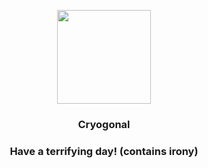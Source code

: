 <p align="center">
    <img src="https://raw.githubusercontent.com/PokeAPI/sprites/master/sprites/pokemon/615.png" width="150" height="150">
</p>
<h3 align="center"> <b>Cryogonal</b></h3>
<h3 align="center">Have a terrifying day! (contains irony)</h3>
